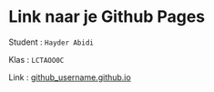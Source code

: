 # Link naar je Github Pages

Student : `Hayder Abidi`

Klas    : `LCTAOO0C`

Link    : [github_username.github.io](https://Hayder16.github.io/Challenge-Portfolio/)